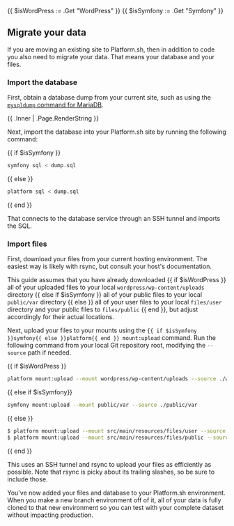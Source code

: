{{ $isWordPress := .Get "WordPress" }}
{{ $isSymfony := .Get "Symfony" }}
## Migrate your data

If you are moving an existing site to Platform.sh, then in addition to code you also need to migrate your data.
That means your database and your files.

### Import the database

First, obtain a database dump from your current site,
such as using the [`mysqldump` command for MariaDB](https://mariadb.com/kb/en/mysqldump/).

{{ .Inner | .Page.RenderString }}

Next, import the database into your Platform.sh site by running the following command:

{{ if $isSymfony }}
```bash
symfony sql < dump.sql
```
{{ else }}
```bash
platform sql < dump.sql
```
{{ end }}

That connects to the database service through an SSH tunnel and imports the SQL.

### Import files

First, download your files from your current hosting environment.
The easiest way is likely with rsync, but consult your host's documentation.

This guide assumes that you have already downloaded {{ if $isWordPress }}
all of your uploaded files to your local `wordpress/wp-content/uploads` directory
{{ else if $isSymfony }}
all of your public files to your local `public/var` directory
{{ else }}
all of your user files to your local `files/user` directory and your public files to `files/public`
{{ end }}, but adjust accordingly for their actual locations.

Next, upload your files to your mounts
using the `{{ if $isSymfony }}symfony{{ else }}platform{{ end }} mount:upload` command.
Run the following command from your local Git repository root,
modifying the `--source` path if needed.

{{ if $isWordPress }}
```bash
platform mount:upload --mount wordpress/wp-content/uploads --source ./wordpress/wp-content/uploads
```
{{ else if $isSymfony}}
```bash
symfony mount:upload --mount public/var --source ./public/var
```
{{ else }}
```bash
$ platform mount:upload --mount src/main/resources/files/user --source ./files/user
$ platform mount:upload --mount src/main/resources/files/public --source ./files/public
```
{{ end }}


This uses an SSH tunnel and rsync to upload your files as efficiently as possible.
Note that rsync is picky about its trailing slashes, so be sure to include those.

You've now added your files and database to your Platform.sh environment.
When you make a new branch environment off of it,
all of your data is fully cloned to that new environment
so you can test with your complete dataset without impacting production.
